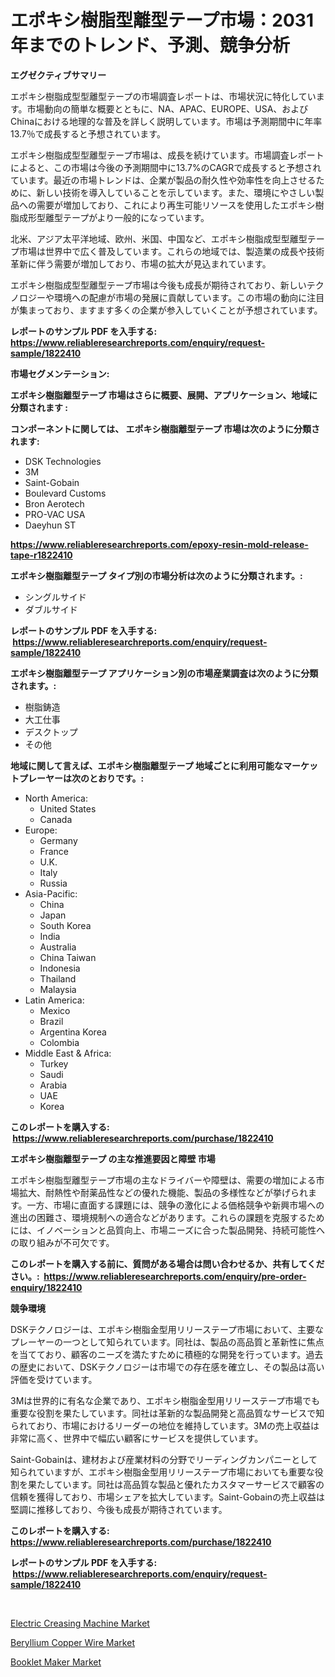 <p><h1>エポキシ樹脂型離型テープ市場：2031年までのトレンド、予測、競争分析</h1></p><p><strong>エグゼクティブサマリー</strong></p>
<p><p>エポキシ樹脂成型型離型テープの市場調査レポートは、市場状況に特化しています。市場動向の簡単な概要とともに、NA、APAC、EUROPE、USA、およびChinaにおける地理的な普及を詳しく説明しています。市場は予測期間中に年率13.7％で成長すると予想されています。</p><p>エポキシ樹脂成型型離型テープ市場は、成長を続けています。市場調査レポートによると、この市場は今後の予測期間中に13.7%のCAGRで成長すると予想されています。最近の市場トレンドは、企業が製品の耐久性や効率性を向上させるために、新しい技術を導入していることを示しています。また、環境にやさしい製品への需要が増加しており、これにより再生可能リソースを使用したエポキシ樹脂成形型離型テープがより一般的になっています。</p><p>北米、アジア太平洋地域、欧州、米国、中国など、エポキシ樹脂成型型離型テープ市場は世界中で広く普及しています。これらの地域では、製造業の成長や技術革新に伴う需要が増加しており、市場の拡大が見込まれています。</p><p>エポキシ樹脂成型型離型テープ市場は今後も成長が期待されており、新しいテクノロジーや環境への配慮が市場の発展に貢献しています。この市場の動向に注目が集まっており、ますます多くの企業が参入していくことが予想されています。</p></p>
<p><strong>レポートのサンプル PDF を入手する: <a href="https://www.reliableresearchreports.com/enquiry/request-sample/1822410">https://www.reliableresearchreports.com/enquiry/request-sample/1822410</a></strong></p>
<p><strong>市場セグメンテーション:</strong></p>
<p><strong> エポキシ樹脂離型テープ 市場はさらに概要、展開、アプリケーション、地域に分類されます :</strong></p>
<p><strong>コンポーネントに関しては、 エポキシ樹脂離型テープ 市場は次のように分類されます: &nbsp;</strong></p>
<p><ul><li>DSK Technologies</li><li>3M</li><li>Saint-Gobain</li><li>Boulevard Customs</li><li>Bron Aerotech</li><li>PRO-VAC USA</li><li>Daeyhun ST</li></ul></p>
<p><strong><a href="https://www.reliableresearchreports.com/epoxy-resin-mold-release-tape-r1822410">https://www.reliableresearchreports.com/epoxy-resin-mold-release-tape-r1822410</a></strong></p>
<p><strong> エポキシ樹脂離型テープ タイプ別の市場分析は次のように分類されます。:</strong></p>
<p><ul><li>シングルサイド</li><li>ダブルサイド</li></ul></p>
<p><strong>レポートのサンプル PDF を入手する: &nbsp;<a href="https://www.reliableresearchreports.com/enquiry/request-sample/1822410">https://www.reliableresearchreports.com/enquiry/request-sample/1822410</a></strong></p>
<p><strong> エポキシ樹脂離型テープ アプリケーション別の市場産業調査は次のように分類されます。:</strong></p>
<p><ul><li>樹脂鋳造</li><li>大工仕事</li><li>デスクトップ</li><li>その他</li></ul></p>
<p><strong>地域に関して言えば、エポキシ樹脂離型テープ 地域ごとに利用可能なマーケットプレーヤーは次のとおりです。:</strong></p>
<p><ul>
    <li>
        North America:
        <ul>
            <li>United States</li>
            <li>Canada</li>
        </ul>
    </li>
    <li>
        Europe:
        <ul>
            <li>Germany</li>
            <li>France</li>
            <li>U.K.</li>
            <li>Italy</li>
            <li>Russia</li>
        </ul>
    </li>
    <li>
        Asia-Pacific:
        <ul>
            <li>China</li>
            <li>Japan</li>
            <li>South Korea</li>
            <li>India</li>
            <li>Australia</li>
            <li>China Taiwan</li>
            <li>Indonesia</li>
            <li>Thailand</li>
            <li>Malaysia</li>
        </ul>
    </li>
    <li>
        Latin America:
        <ul>
            <li>Mexico</li>
            <li>Brazil</li>
            <li>Argentina Korea</li>
            <li>Colombia</li>
        </ul>
    </li>
    <li>
        Middle East & Africa:
        <ul>
            <li>Turkey</li>
            <li>Saudi</li>
            <li>Arabia</li>
            <li>UAE</li>
            <li>Korea</li>
        </ul>
    </li>
    </ul></p>
<p><strong>このレポートを購入する: &nbsp;<a href="https://www.reliableresearchreports.com/purchase/1822410">https://www.reliableresearchreports.com/purchase/1822410</a></strong></p>
<p><strong>エポキシ樹脂離型テープ の主な推進要因と障壁 市場</strong></p>
<p><p>エポキシ樹脂型離型テープ市場の主なドライバーや障壁は、需要の増加による市場拡大、耐熱性や耐薬品性などの優れた機能、製品の多様性などが挙げられます。一方、市場に直面する課題には、競争の激化による価格競争や新興市場への進出の困難さ、環境規制への適合などがあります。これらの課題を克服するためには、イノベーションと品質向上、市場ニーズに合った製品開発、持続可能性への取り組みが不可欠です。</p></p>
<p><strong>このレポートを購入する前に、質問がある場合は問い合わせるか、共有してください。:&nbsp; <a href="https://www.reliableresearchreports.com/enquiry/pre-order-enquiry/1822410">https://www.reliableresearchreports.com/enquiry/pre-order-enquiry/1822410</a></strong></p>
<p><strong>競争環境</strong></p>
<p><p>DSKテクノロジーは、エポキシ樹脂金型用リリーステープ市場において、主要なプレーヤーの一つとして知られています。同社は、製品の高品質と革新性に焦点を当てており、顧客のニーズを満たすために積極的な開発を行っています。過去の歴史において、DSKテクノロジーは市場での存在感を確立し、その製品は高い評価を受けています。</p><p>3Mは世界的に有名な企業であり、エポキシ樹脂金型用リリーステープ市場でも重要な役割を果たしています。同社は革新的な製品開発と高品質なサービスで知られており、市場におけるリーダーの地位を維持しています。3Mの売上収益は非常に高く、世界中で幅広い顧客にサービスを提供しています。</p><p>Saint-Gobainは、建材および産業材料の分野でリーディングカンパニーとして知られていますが、エポキシ樹脂金型用リリーステープ市場においても重要な役割を果たしています。同社は高品質な製品と優れたカスタマーサービスで顧客の信頼を獲得しており、市場シェアを拡大しています。Saint-Gobainの売上収益は堅調に推移しており、今後も成長が期待されています。</p></p>
<p><strong>このレポートを購入する: &nbsp; <a href="https://www.reliableresearchreports.com/purchase/1822410">https://www.reliableresearchreports.com/purchase/1822410</a></strong></p>
<p><strong>レポートのサンプル PDF を入手する: &nbsp;<a href="https://www.reliableresearchreports.com/enquiry/request-sample/1822410">https://www.reliableresearchreports.com/enquiry/request-sample/1822410</a></strong><strong></strong></p>
<p>&nbsp;</p>
<p><p><a href="https://www.linkedin.com/pulse/analyzing-electric-creasing-machine-market-global-industry-mqhqf?trackingId=DrSjZkAl%2FAg%2B%2BbRDT3d1jw%3D%3D">Electric Creasing Machine Market</a></p><p><a href="https://www.linkedin.com/pulse/beryllium-copper-wire-market-research-report-provides-critical-ktwne?trackingId=W4JBznh9DeGDzUgbk8aQpA%3D%3D">Beryllium Copper Wire Market</a></p><p><a href="https://www.linkedin.com/pulse/booklet-maker-market-outlook-industry-overview-forecast-2024-2031-6vaaf?trackingId=bYGpN8VBZd28cwIus4S8IQ%3D%3D">Booklet Maker Market</a></p></p>
